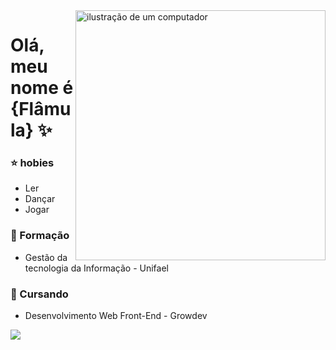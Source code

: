 

<!--
**flamulakunst/flamulakunst** is a ✨ _special_ ✨ repository because its `README.md` (this file) appears on your GitHub profile.

Here are some ideas to get you started:

- 🔭 I’m currently working on ...
- 🌱 I’m currently learning ...
- 👯 I’m looking to collaborate on ...
- 🤔 I’m looking for help with ...
- 💬 Ask me about ...
- 📫 How to reach me: ...
- 😄 Pronouns: ...
- ⚡ Fun fact: ...
-->



<img src="https://raw.githubusercontent.com/MicaelliMedeiros/micaellimedeiros/master/image/computer-illustration.png" alt="ilustração de um computador" min-width="400px" max-width="400px" width="400px" align="right">

# Olá, meu nome é {Flâmula} ✨


### ⭐ hobies

- Ler
- Dançar
- Jogar 


### 📕 Formação 

- Gestão da tecnologia da Informação - Unifael


### 📖 Cursando 

- Desenvolvimento Web Front-End - Growdev 


<p align="left">
  <a href="https://www.instagram.com/flamzkn" alt="Instagram" target="_blank">
  <img src="https://img.shields.io/badge/-Instagram-DF0174?style=for-the-badge&labelColor=DF0174&logo=instagram&logoColor=white&link=https://www.instagram.com/flamzkn">
</a>
  
</p>
